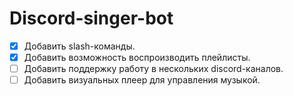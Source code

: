 # Discord-singer-bot

- [x] Добавить slash-команды.
- [x] Добавить возможность воспроизводить плейлисты.
- [ ] Добавить поддержку работу в нескольких discord-каналов.
- [ ] Добавить визуальных плеер для управления музыкой.
